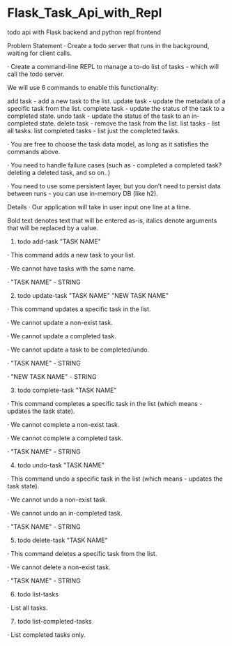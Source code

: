 # Flask_Task_Api_with_Repl
todo api with Flask backend and python repl frontend


Problem Statement
·         Create a todo server that runs in the background, waiting for client calls.

·         Create a command-line REPL to manage a to-do list of tasks - which will call the todo server.


We will use 6 commands to enable this functionality:


add task - add a new task to the list.
update task - update the metadata of a specific task from the list.
complete task - update the status of the task to a completed state.
undo task - update the status of the task to an in-completed state.
delete task - remove the task from the list.
list tasks - list all tasks.
list completed tasks - list just the completed tasks.
 

·         You are free to choose the task data model, as long as it satisfies the commands above.

·         You need to handle failure cases (such as - completed a completed task? deleting a deleted task, and so on..)

·         You need to use some persistent layer, but you don’t need to persist data between runs - you can use in-memory DB (like h2).


Details
·         Our application will take in user input one line at a time.


Bold text denotes text that will be entered as-is, italics denote arguments that will be replaced by a value.

1. todo add-task "TASK NAME"

·         This command adds a new task to your list.

·         We cannot have tasks with the same name.

·         "TASK NAME" - STRING


2. todo update-task "TASK NAME" "NEW TASK NAME" 

·         This command updates a specific task in the list.

·         We cannot update a non-exist task.

·         We cannot update a completed task.

·         We cannot update a task to be completed/undo.

·         "TASK NAME" - STRING

·         "NEW TASK NAME" - STRING


3. todo complete-task "TASK NAME"

·         This command completes a specific task in the list (which means - updates the task state).

·         We cannot complete a non-exist task.

·         We cannot complete a completed task.

·         "TASK NAME" - STRING


4. todo undo-task "TASK NAME"

·         This command undo a specific task in the list (which means - updates the task state).

·         We cannot undo a non-exist task.

·         We cannot undo an in-completed task.

·         "TASK NAME" - STRING


5. todo delete-task "TASK NAME"

·         This command deletes a specific task from the list.

·         We cannot delete a non-exist task.

·         "TASK NAME" - STRING


6. todo list-tasks

·         List all tasks.


7. todo list-completed-tasks

·         List completed tasks only.

